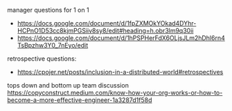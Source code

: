 
manager questions for 1 on 1
- https://docs.google.com/document/d/1fpZXMOkYOkad4DYhr-HCPnO1D53cc8kjmPGSiiv8sy8/edit#heading=h.obr3lm9q30ii
- https://docs.google.com/document/d/1hPSPHerFdX6OLjsJLm2hDhl6rn4TsBpzhw3Y0_7nEyo/edit


retrospective questions:
- https://cpojer.net/posts/inclusion-in-a-distributed-world#retrospectives

tops down and bottom up team discussion https://copyconstruct.medium.com/know-how-your-org-works-or-how-to-become-a-more-effective-engineer-1a3287d1f58d
